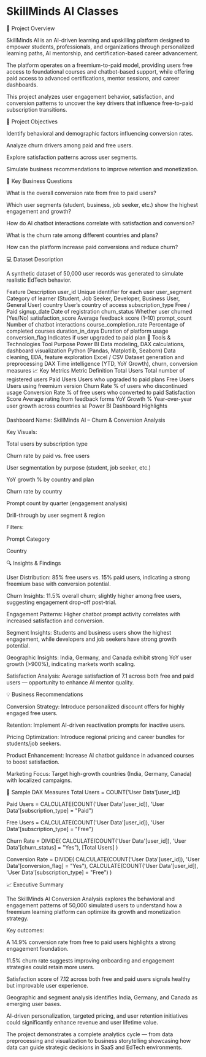 # SkillMinds AI Classes
🧩 Project Overview

SkillMinds AI is an AI-driven learning and upskilling platform designed to empower students, professionals, and organizations through personalized learning paths, AI mentorship, and certification-based career advancement.

The platform operates on a freemium-to-paid model, providing users free access to foundational courses and chatbot-based support, while offering paid access to advanced certifications, mentor sessions, and career dashboards.

This project analyzes user engagement behavior, satisfaction, and conversion patterns to uncover the key drivers that influence free-to-paid subscription transitions.

🎯 Project Objectives

Identify behavioral and demographic factors influencing conversion rates.

Analyze churn drivers among paid and free users.

Explore satisfaction patterns across user segments.

Simulate business recommendations to improve retention and monetization.

🧠 Key Business Questions

What is the overall conversion rate from free to paid users?

Which user segments (student, business, job seeker, etc.) show the highest engagement and growth?

How do AI chatbot interactions correlate with satisfaction and conversion?

What is the churn rate among different countries and plans?

How can the platform increase paid conversions and reduce churn?

💻 Dataset Description

A synthetic dataset of 50,000 user records was generated to simulate realistic EdTech behavior.

Feature	Description
user_id	Unique identifier for each user
user_segment	Category of learner (Student, Job Seeker, Developer, Business User, General User)
country	User’s country of access
subscription_type	Free / Paid
signup_date	Date of registration
churn_status	Whether user churned (Yes/No)
satisfaction_score	Average feedback score (1–10)
prompt_count	Number of chatbot interactions
course_completion_rate	Percentage of completed courses
duration_in_days	Duration of platform usage
conversion_flag	Indicates if user upgraded to paid plan
🧩 Tools & Technologies
Tool	Purpose
Power BI	Data modeling, DAX calculations, dashboard visualization
Python (Pandas, Matplotlib, Seaborn)	Data cleaning, EDA, feature exploration
Excel / CSV	Dataset generation and preprocessing
DAX	Time intelligence (YTD, YoY Growth), churn, conversion measures
📈 Key Metrics
Metric	Definition
Total Users	Total number of registered users
Paid Users	Users who upgraded to paid plans
Free Users	Users using freemium version
Churn Rate	% of users who discontinued usage
Conversion Rate	% of free users who converted to paid
Satisfaction Score	Average rating from feedback forms
YoY Growth %	Year-over-year user growth across countries
📊 Power BI Dashboard Highlights

Dashboard Name: SkillMinds AI – Churn & Conversion Analysis

Key Visuals:

Total users by subscription type

Churn rate by paid vs. free users

User segmentation by purpose (student, job seeker, etc.)

YoY growth % by country and plan

Churn rate by country

Prompt count by quarter (engagement analysis)

Drill-through by user segment & region

Filters:

Prompt Category

Country

🔍 Insights & Findings

User Distribution:
85% free users vs. 15% paid users, indicating a strong freemium base with conversion potential.

Churn Insights:
11.5% overall churn; slightly higher among free users, suggesting engagement drop-off post-trial.

Engagement Patterns:
Higher chatbot prompt activity correlates with increased satisfaction and conversion.

Segment Insights:
Students and business users show the highest engagement, while developers and job seekers have strong growth potential.

Geographic Insights:
India, Germany, and Canada exhibit strong YoY user growth (>900%), indicating markets worth scaling.

Satisfaction Analysis:
Average satisfaction of 7.1 across both free and paid users — opportunity to enhance AI mentor quality.

💡 Business Recommendations

Conversion Strategy: Introduce personalized discount offers for highly engaged free users.

Retention: Implement AI-driven reactivation prompts for inactive users.

Pricing Optimization: Introduce regional pricing and career bundles for students/job seekers.

Product Enhancement: Increase AI chatbot guidance in advanced courses to boost satisfaction.

Marketing Focus: Target high-growth countries (India, Germany, Canada) with localized campaigns.

🧮 Sample DAX Measures
Total Users = COUNT('User Data'[user_id])

Paid Users = CALCULATE(COUNT('User Data'[user_id]), 'User Data'[subscription_type] = "Paid")

Free Users = CALCULATE(COUNT('User Data'[user_id]), 'User Data'[subscription_type] = "Free")

Churn Rate = DIVIDE(
    CALCULATE(COUNT('User Data'[user_id]), 'User Data'[churn_status] = "Yes"),
    [Total Users]
)

Conversion Rate = DIVIDE(
    CALCULATE(COUNT('User Data'[user_id]), 'User Data'[conversion_flag] = "Yes"),
    CALCULATE(COUNT('User Data'[user_id]), 'User Data'[subscription_type] = "Free")
)

📈 Executive Summary

The SkillMinds AI Conversion Analysis explores the behavioral and engagement patterns of 50,000 simulated users to understand how a freemium learning platform can optimize its growth and monetization strategy.

Key outcomes:

A 14.9% conversion rate from free to paid users highlights a strong engagement foundation.

11.5% churn rate suggests improving onboarding and engagement strategies could retain more users.

Satisfaction score of 7.12 across both free and paid users signals healthy but improvable user experience.

Geographic and segment analysis identifies India, Germany, and Canada as emerging user bases.

AI-driven personalization, targeted pricing, and user retention initiatives could significantly enhance revenue and user lifetime value.

The project demonstrates a complete analytics cycle — from data preprocessing and visualization to business storytelling showcasing how data can guide strategic decisions in SaaS and EdTech environments.
